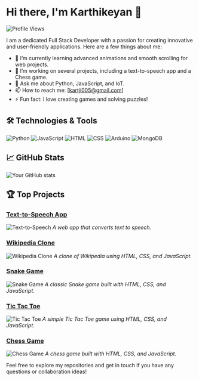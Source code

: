 # Hi there, I'm Karthikeyan 👋

![Profile Views](https://komarev.com/ghpvc/?username=yourusername&color=blue)

I am a dedicated Full Stack Developer with a passion for creating innovative and user-friendly applications. Here are a few things about me:

- 🌱 I’m currently learning advanced animations and smooth scrolling for web projects.
- 🔭 I’m working on several projects, including a text-to-speech app and a Chess game.
- 💬 Ask me about Python, JavaScript, and IoT.
- 📫 How to reach me: [kartji005@gmail.com]
- ⚡ Fun fact: I love creating games and solving puzzles!

## 🛠️ Technologies & Tools

![Python](https://img.shields.io/badge/-Python-333333?style=flat&logo=python)
![JavaScript](https://img.shields.io/badge/-JavaScript-333333?style=flat&logo=javascript)
![HTML](https://img.shields.io/badge/-HTML-333333?style=flat&logo=html5)
![CSS](https://img.shields.io/badge/-CSS-333333?style=flat&logo=css3)
![Arduino](https://img.shields.io/badge/-Arduino-333333?style=flat&logo=arduino)
![MongoDB](https://img.shields.io/badge/-MongoDB-333333?style=flat&logo=mongodb)

## 📈 GitHub Stats

![Your GitHub stats](https://github-readme-stats.vercel.app/api?username=yourusername&show_icons=true&theme=radical)

## 🏆 Top Projects

### [Text-to-Speech App](https://github.com/Karthik260404/Text-to-Speech-webpage)
![Text-to-Speech](https://img.shields.io/badge/Project-Text_to_Speech-ff7f0e?style=flat&logo=google)
*A web app that converts text to speech.*

### [Wikipedia Clone](https://github.com/Karthik260404/Wikipedia-clone)
![Wikipedia Clone](https://img.shields.io/badge/Project-Wikipedia_Clone-blue?style=flat&logo=wikipedia)
*A clone of Wikipedia using HTML, CSS, and JavaScript.*

### [Snake Game](https://github.com/Karthik260404/snake-game)
![Snake Game](https://img.shields.io/badge/Project-Snake_Game-green?style=flat&logo=snake)
*A classic Snake game built with HTML, CSS, and JavaScript.*

### [Tic Tac Toe](https://github.com/Karthik260404/Tic-Tac-Toe)
![Tic Tac Toe](https://img.shields.io/badge/Project-Tic_Tac_Toe-lightgrey?style=flat&logo=gamepad)
*A simple Tic Tac Toe game using HTML, CSS, and JavaScript.*

### [Chess Game](https://github.com/Karthik260404/Chess-game)
![Chess Game](https://img.shields.io/badge/Project-Chess_Game-yellow?style=flat&logo=chess)
*A chess game built with HTML, CSS, and JavaScript.*

Feel free to explore my repositories and get in touch if you have any questions or collaboration ideas!
